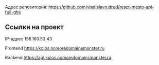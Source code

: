 Адрес репозитория: https://github.com/vladislavrudrud/react-mesto-api-full-gha

## Ссылки на проект

IP-адрес 158.160.53.43

Frontend https://kolos.nomoredomainsmonster.ru

Backend https://api.kolos.nomoredomainsmonster.ru
